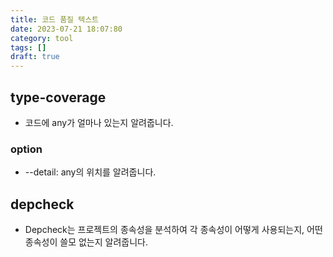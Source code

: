 ```yaml
---
title: 코드 품질 텍스트
date: 2023-07-21 18:07:80
category: tool
tags: []
draft: true
---
```


## type-coverage

- 코드에 any가 얼마나 있는지 알려줍니다.

### option

- --detail: any의 위치를 알려줍니다.

## depcheck

- Depcheck는 프로젝트의 종속성을 분석하여 각 종속성이 어떻게 사용되는지, 어떤 종속성이 쓸모 없는지 알려줍니다.
